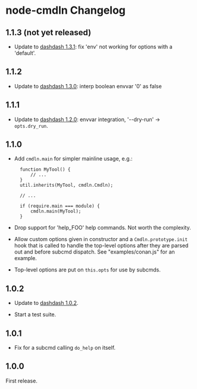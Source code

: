 # node-cmdln Changelog

## 1.1.3 (not yet released)

- Update to [dashdash
  1.3.1](https://github.com/trentm/node-dashdash/blob/master/CHANGES.md#131):
  fix 'env' not working for options with a 'default'.


## 1.1.2

- Update to [dashdash
  1.3.0](https://github.com/trentm/node-dashdash/blob/master/CHANGES.md#130):
  interp boolean envvar '0' as false


## 1.1.1

- Update to [dashdash
  1.2.0](https://github.com/trentm/node-dashdash/blob/master/CHANGES.md#120):
  envvar integration, '--dry-run' -> `opts.dry_run`.


## 1.1.0

- Add `cmdln.main` for simpler mainline usage, e.g.:

        function MyTool() {
            // ...
        }
        util.inherits(MyTool, cmdln.Cmdln);

        // ...

        if (require.main === module) {
            cmdln.main(MyTool);
        }

- Drop support for 'help_FOO' help commands. Not worth the complexity.

- Allow custom options given in constructor and a `Cmdln.prototype.init`
  hook that is called to handle the top-level options after they are
  parsed out and before subcmd dispatch. See "examples/conan.js" for
  an example.

- Top-level options are put on `this.opts` for use by subcmds.


## 1.0.2

- Update to [dashdash
  1.0.2](https://github.com/trentm/node-dashdash/blob/master/CHANGES.md#102).

- Start a test suite.


## 1.0.1

- Fix for a subcmd calling `do_help` on itself.


## 1.0.0

First release.
